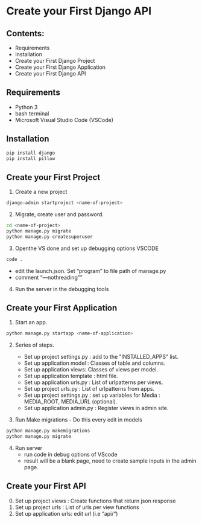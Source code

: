 # Create your First Django API

## Contents:
* Requirements
* Installation
* Create your First  Django Project
* Create your First Django Application
* Create your First Django API

## Requirements
* Python 3
* bash terminal
* Microsoft Visual Studio Code (VSCode)

## Installation
```bash
pip install django
pip install pillow
```


## Create your First Project

1.  Create a new project
 
```bash
django-admin startproject <name-of-project>
```

2. Migrate, create user and password.


```bash
cd <name-of-project>
python manage.py migrate
python manage.py createsuperuser
```

3. Openthe VS done and set up debugging options VSCODE

```bash
code .
```

* edit the launch.json. Set “program” to file path of manage.py
* comment “—nothreading””

4. Run the server in the debugging tools


## Create your First Application

1. Start an app.

```bash
python manage.py startapp <name-of-application>
```
	
2. Series of steps.

	* Set up project settings.py : add <name-of-application> to the "INSTALLED_APPS" list.
	* Set up application model : Classes of table and columns.
	* Set up application views: Classes of views per model.
	* Set up application template : html file.
	* Set up application urls.py : List of urlpatterns per views.
	* Set up project urls.py : List of urlpatterns from apps.
	* Set up project settings.py : set up variables for Media : MEDIA_ROOT, MEDIA_URL (optional).
	* Set up application admin.py : Register views in admin site.

3. Run Make migrations - Do this every edit in models

```bash
python manage.py makemigrations
python manage.py migrate
```

4. Run server
	* run code in debug options of VScode
	* result will be a blank page, need to create sample inputs in the admin page.


## Create your First API

0. Set up project views : Create functions that return json response
1. Set up project urls : List of urls per view functions
2. Set up application urls: edit url (i.e “api/“)

